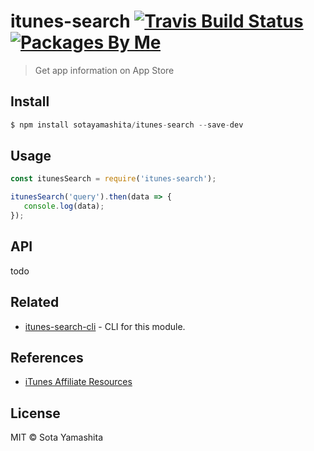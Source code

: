 [travis-badge]:  https://img.shields.io/travis/sotayamashita/itunes-search.svg?maxAge=2592000
[travis-link]:   https://travis-ci.org/sotayamashita/itunes-search
[package-badge]: https://img.shields.io/badge/packages-by_me-blue.svg
[package-link]:  https://github.com/search?utf8=%E2%9C%93&q=package%2Buser%3Asotayamashita&type=Repositories&ref=searchresults

# itunes-search [![Travis Build Status][travis-badge]][travis-link] [![Packages By Me][package-badge]][package-link]

> Get app information on App Store


## Install

```javascript
$ npm install sotayamashita/itunes-search --save-dev
```


## Usage

```javascript
const itunesSearch = require('itunes-search');

itunesSearch('query').then(data => {
   console.log(data);
});
```


## API

todo


## Related

* [itunes-search-cli](https://github.com/sotayamashita/itunes-search-cli) - CLI for this module.


## References

* [iTunes Affiliate Resources](https://affiliate.itunes.apple.com/resources/documentation/itunes-store-web-service-search-api/)


## License

MIT © Sota Yamashita
